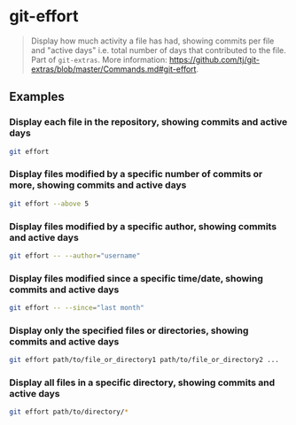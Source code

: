 # git-effort

> Display how much activity a file has had, showing commits per file and "active days" i.e. total number of days that contributed to the file. Part of `git-extras`. More information: <https://github.com/tj/git-extras/blob/master/Commands.md#git-effort>.

## Examples

### Display each file in the repository, showing commits and active days

```bash
git effort
```

### Display files modified by a specific number of commits or more, showing commits and active days

```bash
git effort --above 5
```

### Display files modified by a specific author, showing commits and active days

```bash
git effort -- --author="username"
```

### Display files modified since a specific time/date, showing commits and active days

```bash
git effort -- --since="last month"
```

### Display only the specified files or directories, showing commits and active days

```bash
git effort path/to/file_or_directory1 path/to/file_or_directory2 ...
```

### Display all files in a specific directory, showing commits and active days

```bash
git effort path/to/directory/*
```

